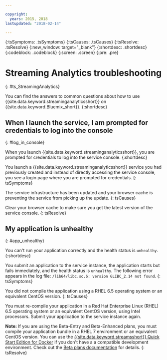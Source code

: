 ```yaml
---

copyright:
  years: 2015, 2018
lastupdated: "2018-02-14"

---
```


<!-- Attribute definitions -->
{:tsSymptoms: .tsSymptoms}
{:tsCauses: .tsCauses}
{:tsResolve: .tsResolve}
{:new_window: target="_blank"}
{:shortdesc: .shortdesc}
{:codeblock: .codeblock}
{:screen: .screen}
{:pre: .pre}

# Streaming Analytics troubleshooting
{: #ts_StreamingAnalytics}

You can find the answers to common questions about how to use {{site.data.keyword.streaminganalyticsshort}} on {{site.data.keyword.Bluemix_short}}.
{:shortdesc}

## When I launch the service, I am prompted for credentials to log into the console
{: #log_in_console}

When you launch {{site.data.keyword.streaminganalyticsshort}}, you are prompted for credentials to log into the service console.
{:shortdesc}

You launch a {{site.data.keyword.streaminganalyticsshort}} service you had previously created and instead of directly accessing the service console, you see a login page where you are prompted for credentials.
{: tsSymptoms}

The service infrastructure has been updated and your browser cache is preventing the service from picking up the update.
{: tsCauses}

Clear your browser cache to make sure you get the latest version of the service console.
{: tsResolve}

## My application is unhealthy
{: #app_unhealthy}

You can't run your application correctly and the health status is `unhealthy`.
{:shortdesc}

You submit an application to the service instance, the application starts but fails immediately, and the health status is `unhealthy`. The following error appears in the log file: `/lib64/libc.so.6: version GLIBC_2.14 not found`.
{: tsSymptoms}

You did not compile the application using a RHEL 6.5 operating system or an equivalent CentOS version.
{: tsCauses}

You must re-compile your application in a Red Hat Enterprise Linux (RHEL) 6.5 operating system or an equivalent CentOS version, using Intel processors. Submit your application to the service instance again.

**Note:** If you are using the Beta-Entry and Beta-Enhanced plans, you must compile your application bundle in a RHEL 7 environment or an equivalent CentOS version. You can use the [{{site.data.keyword.streamsshort}} Quick Start Edition for Docker](https://www-01.ibm.com/marketing/iwm/iwm/web/preLogin.do?source=swg-ibmistvi) if you don't have a a compatible development environment. Check out the [Beta plans documentation](/docs/services/StreamingAnalytics/beta_plans.html) for details.
{: tsResolve}
